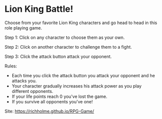 # Lion King Battle!

Choose from your favorite Lion King characters and go head to head in this role playing game. 

Step 1:
Click on any character to choose them as your own.

Step 2:
Click on another character to challenge them to a fight.

Step 3:
Click the attack button attack your opponent.

Rules: 
- Each time you click the attack button you attack your opponent and he attacks you.
- Your character gradually increases his attack power as you play different opponents.
- If your life points reach 0 you've lost the game. 
- If you survive all opponents you've one!

Site: https://richholme.github.io/RPG-Game/
